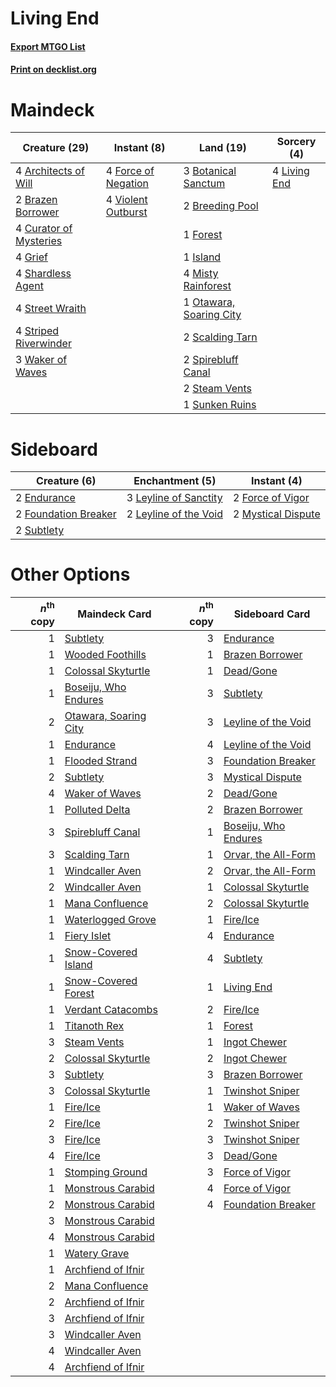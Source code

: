 # Living End

#### [Export MTGO List](../collection/Living%20End/Living%20End.txt)
#### [Print on decklist.org](http://decklist.org/?deckmain=4%09Architects%20of%20Will%0A3%09Botanical%20Sanctum%0A2%09Brazen%20Borrower%0A2%09Breeding%20Pool%0A4%09Curator%20of%20Mysteries%0A4%09Force%20of%20Negation%0A1%09Forest%0A4%09Grief%0A1%09Island%0A4%09Living%20End%0A4%09Misty%20Rainforest%0A1%09Otawara,%20Soaring%20City%0A2%09Scalding%20Tarn%0A4%09Shardless%20Agent%0A2%09Spirebluff%20Canal%0A2%09Steam%20Vents%0A4%09Street%20Wraith%0A4%09Striped%20Riverwinder%0A1%09Sunken%20Ruins%0A4%09Violent%20Outburst%0A3%09Waker%20of%20Waves&deckside=2%09Endurance%0A2%09Force%20of%20Vigor%0A2%09Foundation%20Breaker%0A3%09Leyline%20of%20Sanctity%0A2%09Leyline%20of%20the%20Void%0A2%09Mystical%20Dispute%0A2%09Subtlety)
# Maindeck

|                                          Creature (29)                                          |                                         Instant (8)                                          |                                            Land (19)                                             |                                      Sorcery (4)                                      |
|-------------------------------------------------------------------------------------------------|----------------------------------------------------------------------------------------------|--------------------------------------------------------------------------------------------------|---------------------------------------------------------------------------------------|
|4 [Architects of Will](http://gatherer.wizards.com/Pages/Card/Details.aspx?multiverseid=179597)  |4 [Force of Negation](http://gatherer.wizards.com/Pages/Card/Details.aspx?multiverseid=464001)|3 [Botanical Sanctum](http://gatherer.wizards.com/Pages/Card/Details.aspx?multiverseid=417817)    |4 [Living End](http://gatherer.wizards.com/Pages/Card/Details.aspx?multiverseid=113521)|
|2 [Brazen Borrower](http://gatherer.wizards.com/Pages/Card/Details.aspx?multiverseid=473001)     |4 [Violent Outburst](http://gatherer.wizards.com/Pages/Card/Details.aspx?multiverseid=185056) |2 [Breeding Pool](http://gatherer.wizards.com/Pages/Card/Details.aspx?multiverseid=97088)         |                                                                                       |
|4 [Curator of Mysteries](http://gatherer.wizards.com/Pages/Card/Details.aspx?multiverseid=426751)|                                                                                              |1 [Forest](http://gatherer.wizards.com/Pages/Card/Details.aspx?multiverseid=439860)               |                                                                                       |
|4 [Grief](http://gatherer.wizards.com/Pages/Card/Details.aspx?multiverseid=522163)               |                                                                                              |1 [Island](http://gatherer.wizards.com/Pages/Card/Details.aspx?multiverseid=439857)               |                                                                                       |
|4 [Shardless Agent](http://gatherer.wizards.com/Pages/Card/Details.aspx?multiverseid=413748)     |                                                                                              |4 [Misty Rainforest](http://gatherer.wizards.com/Pages/Card/Details.aspx?multiverseid=405102)     |                                                                                       |
|4 [Street Wraith](http://gatherer.wizards.com/Pages/Card/Details.aspx?multiverseid=442097)       |                                                                                              |1 [Otawara, Soaring City](http://gatherer.wizards.com/Pages/Card/Details.aspx?multiverseid=548584)|                                                                                       |
|4 [Striped Riverwinder](http://gatherer.wizards.com/Pages/Card/Details.aspx?multiverseid=430737) |                                                                                              |2 [Scalding Tarn](http://gatherer.wizards.com/Pages/Card/Details.aspx?multiverseid=405107)        |                                                                                       |
|3 [Waker of Waves](http://gatherer.wizards.com/Pages/Card/Details.aspx?multiverseid=485407)      |                                                                                              |2 [Spirebluff Canal](http://gatherer.wizards.com/Pages/Card/Details.aspx?multiverseid=417822)     |                                                                                       |
|                                                                                                 |                                                                                              |2 [Steam Vents](http://gatherer.wizards.com/Pages/Card/Details.aspx?multiverseid=405109)          |                                                                                       |
|                                                                                                 |                                                                                              |1 [Sunken Ruins](http://gatherer.wizards.com/Pages/Card/Details.aspx?multiverseid=409558)         |                                                                                       |


# Sideboard

|                                         Creature (6)                                          |                                        Enchantment (5)                                         |                                         Instant (4)                                         |
|-----------------------------------------------------------------------------------------------|------------------------------------------------------------------------------------------------|---------------------------------------------------------------------------------------------|
|2 [Endurance](http://gatherer.wizards.com/Pages/Card/Details.aspx?multiverseid=522233)         |3 [Leyline of Sanctity](http://gatherer.wizards.com/Pages/Card/Details.aspx?multiverseid=204993)|2 [Force of Vigor](http://gatherer.wizards.com/Pages/Card/Details.aspx?multiverseid=464113)  |
|2 [Foundation Breaker](http://gatherer.wizards.com/Pages/Card/Details.aspx?multiverseid=522236)|2 [Leyline of the Void](http://gatherer.wizards.com/Pages/Card/Details.aspx?multiverseid=107682)|2 [Mystical Dispute](http://gatherer.wizards.com/Pages/Card/Details.aspx?multiverseid=473020)|
|2 [Subtlety](http://gatherer.wizards.com/Pages/Card/Details.aspx?multiverseid=522143)          |                                                                                                |                                                                                             |


# Other Options

|*n*<sup>th</sup> copy|                                         Maindeck Card                                          |*n*<sup>th</sup> copy|                                        Sideboard Card                                         |
|--------------------:|------------------------------------------------------------------------------------------------|--------------------:|-----------------------------------------------------------------------------------------------|
|                    1|[Subtlety](http://gatherer.wizards.com/Pages/Card/Details.aspx?multiverseid=522143)             |                    3|[Endurance](http://gatherer.wizards.com/Pages/Card/Details.aspx?multiverseid=522233)           |
|                    1|[Wooded Foothills](http://gatherer.wizards.com/Pages/Card/Details.aspx?multiverseid=405116)     |                    1|[Brazen Borrower](http://gatherer.wizards.com/Pages/Card/Details.aspx?multiverseid=473001)     |
|                    1|[Colossal Skyturtle](http://gatherer.wizards.com/Pages/Card/Details.aspx?multiverseid=548527)   |                    1|[Dead/Gone](http://gatherer.wizards.com/Pages/Card/Details.aspx?multiverseid=126419)           |
|                    1|[Boseiju, Who Endures](http://gatherer.wizards.com/Pages/Card/Details.aspx?multiverseid=548579) |                    3|[Subtlety](http://gatherer.wizards.com/Pages/Card/Details.aspx?multiverseid=522143)            |
|                    2|[Otawara, Soaring City](http://gatherer.wizards.com/Pages/Card/Details.aspx?multiverseid=548584)|                    3|[Leyline of the Void](http://gatherer.wizards.com/Pages/Card/Details.aspx?multiverseid=107682) |
|                    1|[Endurance](http://gatherer.wizards.com/Pages/Card/Details.aspx?multiverseid=522233)            |                    4|[Leyline of the Void](http://gatherer.wizards.com/Pages/Card/Details.aspx?multiverseid=107682) |
|                    1|[Flooded Strand](http://gatherer.wizards.com/Pages/Card/Details.aspx?multiverseid=405098)       |                    3|[Foundation Breaker](http://gatherer.wizards.com/Pages/Card/Details.aspx?multiverseid=522236)  |
|                    2|[Subtlety](http://gatherer.wizards.com/Pages/Card/Details.aspx?multiverseid=522143)             |                    3|[Mystical Dispute](http://gatherer.wizards.com/Pages/Card/Details.aspx?multiverseid=473020)    |
|                    4|[Waker of Waves](http://gatherer.wizards.com/Pages/Card/Details.aspx?multiverseid=485407)       |                    2|[Dead/Gone](http://gatherer.wizards.com/Pages/Card/Details.aspx?multiverseid=126419)           |
|                    1|[Polluted Delta](http://gatherer.wizards.com/Pages/Card/Details.aspx?multiverseid=405104)       |                    2|[Brazen Borrower](http://gatherer.wizards.com/Pages/Card/Details.aspx?multiverseid=473001)     |
|                    3|[Spirebluff Canal](http://gatherer.wizards.com/Pages/Card/Details.aspx?multiverseid=417822)     |                    1|[Boseiju, Who Endures](http://gatherer.wizards.com/Pages/Card/Details.aspx?multiverseid=548579)|
|                    3|[Scalding Tarn](http://gatherer.wizards.com/Pages/Card/Details.aspx?multiverseid=405107)        |                    1|[Orvar, the All-Form](http://gatherer.wizards.com/Pages/Card/Details.aspx?multiverseid=503678) |
|                    1|[Windcaller Aven](http://gatherer.wizards.com/Pages/Card/Details.aspx?multiverseid=464026)      |                    2|[Orvar, the All-Form](http://gatherer.wizards.com/Pages/Card/Details.aspx?multiverseid=503678) |
|                    2|[Windcaller Aven](http://gatherer.wizards.com/Pages/Card/Details.aspx?multiverseid=464026)      |                    1|[Colossal Skyturtle](http://gatherer.wizards.com/Pages/Card/Details.aspx?multiverseid=548527)  |
|                    1|[Mana Confluence](http://gatherer.wizards.com/Pages/Card/Details.aspx?multiverseid=409573)      |                    2|[Colossal Skyturtle](http://gatherer.wizards.com/Pages/Card/Details.aspx?multiverseid=548527)  |
|                    1|[Waterlogged Grove](http://gatherer.wizards.com/Pages/Card/Details.aspx?multiverseid=464198)    |                    1|[Fire/Ice](http://gatherer.wizards.com/Pages/Card/Details.aspx?multiverseid=27165)             |
|                    1|[Fiery Islet](http://gatherer.wizards.com/Pages/Card/Details.aspx?multiverseid=464187)          |                    4|[Endurance](http://gatherer.wizards.com/Pages/Card/Details.aspx?multiverseid=522233)           |
|                    1|[Snow-Covered Island](http://gatherer.wizards.com/Pages/Card/Details.aspx?multiverseid=121130)  |                    4|[Subtlety](http://gatherer.wizards.com/Pages/Card/Details.aspx?multiverseid=522143)            |
|                    1|[Snow-Covered Forest](http://gatherer.wizards.com/Pages/Card/Details.aspx?multiverseid=121192)  |                    1|[Living End](http://gatherer.wizards.com/Pages/Card/Details.aspx?multiverseid=113521)          |
|                    1|[Verdant Catacombs](http://gatherer.wizards.com/Pages/Card/Details.aspx?multiverseid=405113)    |                    2|[Fire/Ice](http://gatherer.wizards.com/Pages/Card/Details.aspx?multiverseid=27165)             |
|                    1|[Titanoth Rex](http://gatherer.wizards.com/Pages/Card/Details.aspx?multiverseid=479694)         |                    1|[Forest](http://gatherer.wizards.com/Pages/Card/Details.aspx?multiverseid=439860)              |
|                    3|[Steam Vents](http://gatherer.wizards.com/Pages/Card/Details.aspx?multiverseid=405109)          |                    1|[Ingot Chewer](http://gatherer.wizards.com/Pages/Card/Details.aspx?multiverseid=389558)        |
|                    2|[Colossal Skyturtle](http://gatherer.wizards.com/Pages/Card/Details.aspx?multiverseid=548527)   |                    2|[Ingot Chewer](http://gatherer.wizards.com/Pages/Card/Details.aspx?multiverseid=389558)        |
|                    3|[Subtlety](http://gatherer.wizards.com/Pages/Card/Details.aspx?multiverseid=522143)             |                    3|[Brazen Borrower](http://gatherer.wizards.com/Pages/Card/Details.aspx?multiverseid=473001)     |
|                    3|[Colossal Skyturtle](http://gatherer.wizards.com/Pages/Card/Details.aspx?multiverseid=548527)   |                    1|[Twinshot Sniper](http://gatherer.wizards.com/Pages/Card/Details.aspx?multiverseid=548473)     |
|                    1|[Fire/Ice](http://gatherer.wizards.com/Pages/Card/Details.aspx?multiverseid=27165)              |                    1|[Waker of Waves](http://gatherer.wizards.com/Pages/Card/Details.aspx?multiverseid=485407)      |
|                    2|[Fire/Ice](http://gatherer.wizards.com/Pages/Card/Details.aspx?multiverseid=27165)              |                    2|[Twinshot Sniper](http://gatherer.wizards.com/Pages/Card/Details.aspx?multiverseid=548473)     |
|                    3|[Fire/Ice](http://gatherer.wizards.com/Pages/Card/Details.aspx?multiverseid=27165)              |                    3|[Twinshot Sniper](http://gatherer.wizards.com/Pages/Card/Details.aspx?multiverseid=548473)     |
|                    4|[Fire/Ice](http://gatherer.wizards.com/Pages/Card/Details.aspx?multiverseid=27165)              |                    3|[Dead/Gone](http://gatherer.wizards.com/Pages/Card/Details.aspx?multiverseid=126419)           |
|                    1|[Stomping Ground](http://gatherer.wizards.com/Pages/Card/Details.aspx?multiverseid=405110)      |                    3|[Force of Vigor](http://gatherer.wizards.com/Pages/Card/Details.aspx?multiverseid=464113)      |
|                    1|[Monstrous Carabid](http://gatherer.wizards.com/Pages/Card/Details.aspx?multiverseid=185051)    |                    4|[Force of Vigor](http://gatherer.wizards.com/Pages/Card/Details.aspx?multiverseid=464113)      |
|                    2|[Monstrous Carabid](http://gatherer.wizards.com/Pages/Card/Details.aspx?multiverseid=185051)    |                    4|[Foundation Breaker](http://gatherer.wizards.com/Pages/Card/Details.aspx?multiverseid=522236)  |
|                    3|[Monstrous Carabid](http://gatherer.wizards.com/Pages/Card/Details.aspx?multiverseid=185051)    |                     |                                                                                               |
|                    4|[Monstrous Carabid](http://gatherer.wizards.com/Pages/Card/Details.aspx?multiverseid=185051)    |                     |                                                                                               |
|                    1|[Watery Grave](http://gatherer.wizards.com/Pages/Card/Details.aspx?multiverseid=405114)         |                     |                                                                                               |
|                    1|[Archfiend of Ifnir](http://gatherer.wizards.com/Pages/Card/Details.aspx?multiverseid=426780)   |                     |                                                                                               |
|                    2|[Mana Confluence](http://gatherer.wizards.com/Pages/Card/Details.aspx?multiverseid=409573)      |                     |                                                                                               |
|                    2|[Archfiend of Ifnir](http://gatherer.wizards.com/Pages/Card/Details.aspx?multiverseid=426780)   |                     |                                                                                               |
|                    3|[Archfiend of Ifnir](http://gatherer.wizards.com/Pages/Card/Details.aspx?multiverseid=426780)   |                     |                                                                                               |
|                    3|[Windcaller Aven](http://gatherer.wizards.com/Pages/Card/Details.aspx?multiverseid=464026)      |                     |                                                                                               |
|                    4|[Windcaller Aven](http://gatherer.wizards.com/Pages/Card/Details.aspx?multiverseid=464026)      |                     |                                                                                               |
|                    4|[Archfiend of Ifnir](http://gatherer.wizards.com/Pages/Card/Details.aspx?multiverseid=426780)   |                     |                                                                                               |

